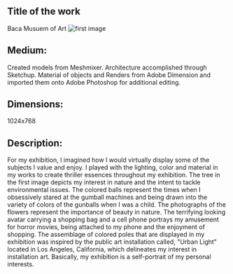  ## Title of the work
 Baca Musuem of Art
 ![first image](C:\Users\UserName\Desktop\Github\JuanBaca648.github.io\images\Juan_Baca_Museum05.jpg)
 ## Medium:
 Created models from Meshmixer.
 Architecture accomplished through Sketchup.
 Material of objects and Renders from Adobe Dimension and imported them onto Adobe Photoshop for additional editing.
 
 ## Dimensions:
 1024x768
 ## Description: 
  For my exhibition, I imagined how I would virtually display some of the subjects I value and enjoy. I played with the lighting, color and material in my works to create thriller essences throughout my exhibition. The tree in the first image depicts my interest in nature and the intent to tackle environmental issues. The colored balls represent the times when I obsessively stared at the gumball machines and being drawn into the variety of colors of the gunballs when I was a child. The photographs of the flowers represent the importance of beauty in nature. The terrifying looking avatar carrying a shopping bag and a cell phone portrays my amusement for horror movies, being attached to my phone and the enjoyment of shopping. The assemblage of colored poles that are displayed in my exhibition was inspired by the public art installation called, "Urban Light" located in Los Angeles, California, which delineates my interest in installation art. Basically, my exhibition is a self-portrait of my personal interests.   
